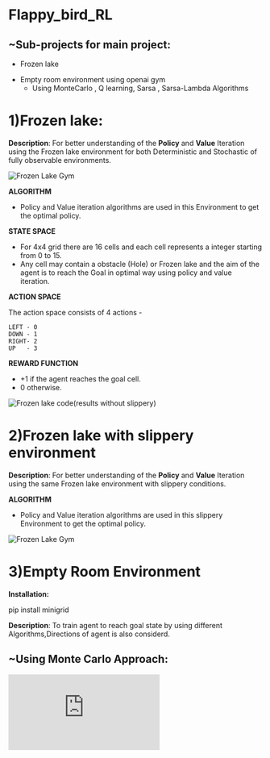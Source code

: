 # Flappy_bird_RL

## ~Sub-projects for main project:
 - Frozen lake
 * Empty room environment using openai gym
    * Using MonteCarlo , Q learning, Sarsa , Sarsa-Lambda Algorithms 

# 1)Frozen lake: 
**Description**: For better understanding of the **Policy** and **Value** Iteration using the Frozen lake environment for both Deterministic and Stochastic of fully observable environments.

![Frozen Lake Gym](https://www.gymlibrary.dev/_images/frozen_lake.gif)

**ALGORITHM**
* Policy and Value iteration algorithms are used in this Environment to get the optimal policy.

**STATE SPACE**

* For 4x4 grid there are 16 cells and each cell represents a integer starting from 0 to 15.
* Any cell may contain a obstacle (Hole) or Frozen lake and the aim of the agent is to reach the Goal in optimal way using policy and value iteration.


**ACTION SPACE**

The action space consists of 4 actions -

	LEFT - 0
	DOWN - 1
	RIGHT- 2
	UP   - 3

 **REWARD FUNCTION**

* +1 if the agent reaches the goal cell.
* 0 otherwise.

![Frozen lake code(results without slippery)](https://github.com/DipanshuK04/Flappy_bird_RL/blob/main/Frozen_lake.ipynb)

# 2)Frozen lake with slippery environment

**Description**: For better understanding of the **Policy** and **Value** Iteration using the same Frozen lake environment with slippery conditions.

**ALGORITHM**
* Policy and Value iteration algorithms are used in this slippery Environment to get the optimal policy.

  
![Frozen Lake Gym](https://github.com/DipanshuK04/Flappy_bird_RL/blob/main/Frozenlake_slippery.ipynb)

# 3)Empty Room Environment

**Installation:**

pip install minigrid


**Description**: To train agent to reach goal state by using different Algorithms,Directions of agent is also considerd.
## ~Using Monte Carlo Approach:
![Empty room using Monte Carlo](https://github.com/DipanshuK04/Flappy_bird_RL/blob/main/montec.py)



